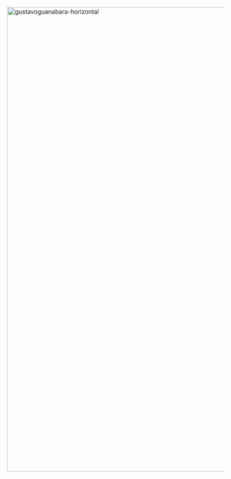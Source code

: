 <img width="1920" height="1080" alt="gustavoguanabara-horizontal" src="https://github.com/user-attachments/assets/27e75059-edd9-4e1d-b856-dec4da92d872" />
